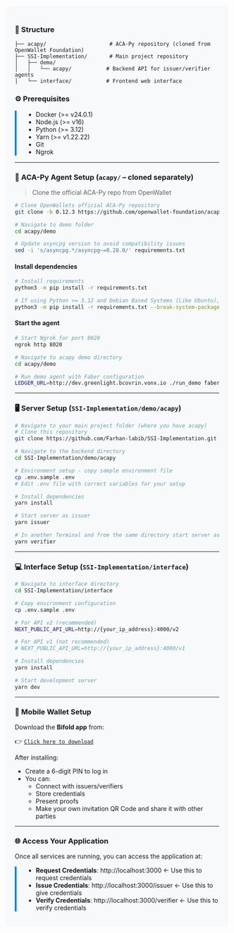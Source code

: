 <div style="background-color: #f8f9fa; padding: 20px; border-radius: 8px; margin: 20px 0;">

### 📁 Structure

```
├── acapy/                    # ACA-Py repository (cloned from OpenWallet Foundation)
├── SSI-Implementation/       # Main project repository
│   ├── demo/
│   │   └── acapy/           # Backend API for issuer/verifier agents
│   └── interface/           # Frontend web interface
```

### ⚙️ Prerequisites

<div style="border-left: 4px solid #007bff; padding-left: 20px; margin: 15px 0;">

* Docker (>= v24.0.1)
* Node.js (>= v16)
* Python (>= 3.12)
* Yarn (>= v1.22.22)
* Git
* Ngrok

</div>

---

### 🧪 ACA-Py Agent Setup (`acapy/` – cloned separately)

> Clone the official ACA-Py repo from OpenWallet

```bash
# Clone OpenWallets official ACA-Py repository
git clone -b 0.12.3 https://github.com/openwallet-foundation/acapy.git

# Navigate to demo folder
cd acapy/demo

# Update asyncpg version to avoid compatibility issues
sed -i 's/asyncpg.*/asyncpg~=0.28.0/' requirements.txt
```

#### Install dependencies

```bash
# Install requirements
python3 -m pip install -r requirements.txt

# If using Python >= 3.12 and Debian Based Systems (Like Ubuntu), avoid environment errors:
python3 -m pip install -r requirements.txt --break-system-packages
```

#### Start the agent

```bash
# Start Ngrok for port 8020
ngrok http 8020

# Navigate to acapy demo directory
cd acapy/demo

# Run demo agent with Faber configuration
LEDGER_URL=http://dev.greenlight.bcovrin.vonx.io ./run_demo faber
```

---

### 🖥️ Server Setup (`SSI-Implementation/demo/acapy`)

```bash
# Navigate to your main project folder (where you have acapy)
# Clone this repository
git clone https://github.com/Farhan-labib/SSI-Implementation.git

# Navigate to the backend directory
cd SSI-Implementation/demo/acapy

# Environment setup - copy sample environment file
cp .env.sample .env
# Edit .env file with correct variables for your setup

# Install dependencies
yarn install

# Start server as issuer
yarn issuer

# In another Terminal and from the same directory start server as verifier
yarn verifier
```

---

### 💻 Interface Setup (`SSI-Implementation/interface`)

```bash
# Navigate to interface directory
cd SSI-Implementation/interface

# Copy environment configuration
cp .env.sample .env

# For API v2 (recommended)
NEXT_PUBLIC_API_URL=http://{your_ip_address}:4000/v2

# For API v1 (not recommended)
# NEXT_PUBLIC_API_URL=http://{your_ip_address}:4000/v1

# Install dependencies
yarn install

# Start development server
yarn dev
```

---

### 📱 Mobile Wallet Setup

Download the **Bifold app** from:

👉 [`Click here to download`](https://drive.google.com/uc?export=download&id=10Qv5FNXOsp6-kyafJefXYYSe_v5bpfuq)

After installing:

* Create a 6-digit PIN to log in
* You can:
  * Connect with issuers/verifiers
  * Store credentials
  * Present proofs
  * Make your own invitation QR Code and share it with other parties

---

### 🌐 Access Your Application

Once all services are running, you can access the application at:

<div style="border-left: 4px solid #007bff; padding-left: 20px; margin: 15px 0;">

* **Request Credentials**: http://localhost:3000 ← Use this to request credentials
* **Issue Credentials**: http://localhost:3000/issuer ← Use this to give credentials
* **Verify Credentials**: http://localhost:3000/verifier ← Use this to verify credentials

</div>

</div>

